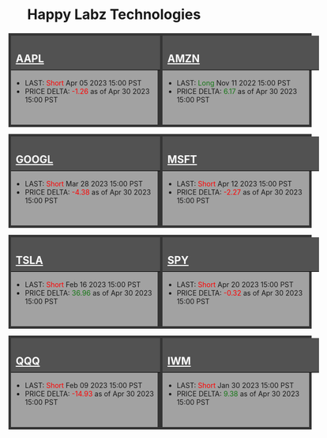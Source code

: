 
<style>
    .container-data {
            display: grid;
            grid-template-columns: repeat(auto-fit, minmax(260px, 1fr));
            grid-template-rows: repeat(auto-fit, minmax(180px, 1fr));
            grid-gap: 10px;
        }

        .box {
            min-width: 250px;
            max-width: 350px;
            height: 180px;
            border: 1px solid black;
            margin: 2px;
            width: 100%;
        }

        .box h2 {
            padding: 10px;
            padding-top: 34px;
            margin-top: 0 !important;
            width: 100%;
        }

        .box a:link, .box a:visited {
            color: #ffffff;
        }

        .box ul {
            margin: 5px;
        }

        .gray {
            background-color: #a2a2a2;
            border: 5px solid #353535;
        }

        .gray h2 {
            background-color: #525252;
            border-bottom: 1px solid black;
            color: #ffffff;
        }

        .red {
            background-color: #faaaaa;
            border: 5px solid #6e0000;
        }

        .red h2 {
            background-color: #b80000;
            border-bottom: 1px solid black;
            color: #ffffff;
        }

        .green {
            background-color: #92d98f;
            border: 5px solid #015e01;
        }

        .green h2 {
            background-color: #004225;
            border-bottom: 1px solid black;
            color: #ffffff;
        }

        .my-data {
            margin-right: auto !important;
            margin-left: auto !important;
            align-content: center;
            width: 120% !important;
            margin-left: -8% !important;
            max-width: 1200px !important;
            display: block !important;
        }
</style>
    
# Happy Labz Technologies
    
<div class="my-data px-3 my-5 markdown-body">
    <div class="container-data">
    <div class="box gray">
        <h2 id="aapl"><a href="{% link AAPL.md %}">AAPL</a></h2>
        <ul>
            <li>LAST: <span style="color: #ff0000;">Short</span> Apr 05 2023 15:00 PST</li>
            <li>PRICE DELTA: <span style="color: #ff0000;">-1.26</span> as of Apr 30 2023 15:00 PST</li>
        </ul>
    </div>
    <div class="box gray">
        <h2 id="amzn"><a href="{% link AMZN.md %}">AMZN</a></h2>
        <ul>
            <li>LAST: <span style="color: #167816;">Long</span> Nov 11 2022 15:00 PST</li>
            <li>PRICE DELTA: <span style="color: #167816;">6.17</span> as of Apr 30 2023 15:00 PST</li>
        </ul>
    </div>
    <div class="box gray">
        <h2 id="googl"><a href="{% link GOOGL.md %}">GOOGL</a></h2>
        <ul>
            <li>LAST: <span style="color: #ff0000;">Short</span> Mar 28 2023 15:00 PST</li>
            <li>PRICE DELTA: <span style="color: #ff0000;">-4.38</span> as of Apr 30 2023 15:00 PST</li>
        </ul>
    </div>
    <div class="box gray">
        <h2 id="msft"><a href="{% link MSFT.md %}">MSFT</a></h2>
        <ul>
            <li>LAST: <span style="color: #ff0000;">Short</span> Apr 12 2023 15:00 PST</li>
            <li>PRICE DELTA: <span style="color: #ff0000;">-2.27</span> as of Apr 30 2023 15:00 PST</li>
        </ul>
    </div>
    <div class="box gray">
        <h2 id="tsla"><a href="{% link TSLA.md %}">TSLA</a></h2>
        <ul>
            <li>LAST: <span style="color: #ff0000;">Short</span> Feb 16 2023 15:00 PST</li>
            <li>PRICE DELTA: <span style="color: #167816;">36.96</span> as of Apr 30 2023 15:00 PST</li>
        </ul>
    </div>
    <div class="box gray">
        <h2 id="spy"><a href="{% link SPY.md %}">SPY</a></h2>
        <ul>
            <li>LAST: <span style="color: #ff0000;">Short</span> Apr 20 2023 15:00 PST</li>
            <li>PRICE DELTA: <span style="color: #ff0000;">-0.32</span> as of Apr 30 2023 15:00 PST</li>
        </ul>
    </div>
    <div class="box gray">
        <h2 id="qqq"><a href="{% link QQQ.md %}">QQQ</a></h2>
        <ul>
            <li>LAST: <span style="color: #ff0000;">Short</span> Feb 09 2023 15:00 PST</li>
            <li>PRICE DELTA: <span style="color: #ff0000;">-14.93</span> as of Apr 30 2023 15:00 PST</li>
        </ul>
    </div>
    <div class="box gray">
        <h2 id="iwm"><a href="{% link IWM.md %}">IWM</a></h2>
        <ul>
            <li>LAST: <span style="color: #ff0000;">Short</span> Jan 30 2023 15:00 PST</li>
            <li>PRICE DELTA: <span style="color: #167816;">9.38</span> as of Apr 30 2023 15:00 PST</li>
        </ul>
    </div>
</div></div>